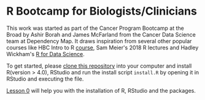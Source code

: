 # R Bootcamp for Biologists/Clinicians

This work was started as part of the Cancer Program Bootcamp at the Broad by Ashir Borah and James McFarland from the Cancer Data Science team at Dependency Map. It draws inspiration from several other popular courses like HBC Intro to R [course](https://hbctraining.github.io/Intro-to-R/schedules/1.5-day.html), Sam Meier's 2018 R lectures and Hadley Wickham's [R for Data Science](https://r4ds.had.co.nz/).

To get started, please [clone this repository](https://docs.github.com/en/repositories/creating-and-managing-repositories/cloning-a-repository) into your computer and install R(version > 4.0), RStudio and run the install script `install.R` by opening it in RStudio and executing the file.

[Lesson 0](https://ashir.shinyapps.io/lesson_0_pres/) will help you with the installation of R, RStudio and the packages.
